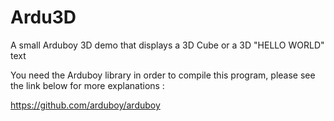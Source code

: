 # Ardu3D
A small Arduboy 3D demo that displays a 3D Cube or a 3D "HELLO WORLD" text

You need the Arduboy library in order to compile this program, please see the link below for more explanations :

https://github.com/arduboy/arduboy
